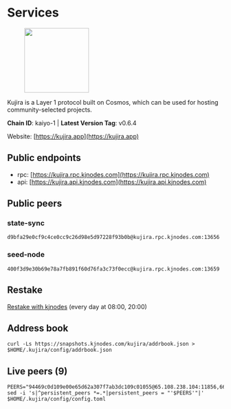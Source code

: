 # Services

<figure><img src="https://raw.githubusercontent.com/kj89/testnet_manuals/main/pingpub/logos/kujira.png" width="150" alt=""><figcaption></figcaption></figure>

Kujira is a Layer 1 protocol built on Cosmos, which can be used for  hosting community-selected projects.

**Chain ID**: kaiyo-1 | **Latest Version Tag**: v0.6.4

Website: [https://kujira.app](https://kujira.app)

## Public endpoints

* rpc: [https://kujira.rpc.kjnodes.com](https://kujira.rpc.kjnodes.com)
* api: [https://kujira.api.kjnodes.com](https://kujira.api.kjnodes.com)

## Public peers

### state-sync

```
d9bfa29e0cf9c4ce0cc9c26d98e5d97228f93b0b@kujira.rpc.kjnodes.com:13656
```

### seed-node

```
400f3d9e30b69e78a7fb891f60d76fa3c73f0ecc@kujira.rpc.kjnodes.com:13659
```

## Restake

[Restake with kjnodes](https://restake.app/kujira/kujiravaloper1tnuqj73jfn3724lqz34c27tuv80nv336sadqym) (every day at 08:00, 20:00)
## Address book
```
curl -Ls https://snapshots.kjnodes.com/kujira/addrbook.json > $HOME/.kujira/config/addrbook.json
```

## Live peers (9)
```
PEERS="94469c0d109e00e65d62a307f7ab3dc109c01055@65.108.238.104:11856,66778cba932969c95117cf720c1ad820fdc68ff5@65.108.235.34:26656,0cb9d54761ca14006daad4442378f2a1335de6ad@65.21.121.118:26656,213dbb8301ce1c0f5662a9b723bd613f15e1dd4e@75.119.157.167:30656,35629bef4cc1a0be69ebd053ff4e16de82970add@5.79.79.80:30095,fa57c7c253be46ad9f696ee2f2c1d72cbc6a1591@146.59.52.135:31095,d9bfa29e0cf9c4ce0cc9c26d98e5d97228f93b0b@144.76.163.233:13656,94b124a422113f1871c3ea750097842004e4a095@18.222.185.33:26656,de08e6178779ff3b19a8b6d22a05664392cb2b35@185.216.179.205:26656"
sed -i 's|^persistent_peers *=.*|persistent_peers = "'$PEERS'"|' $HOME/.kujira/config/config.toml
```
